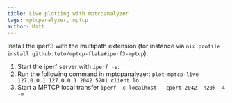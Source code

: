 ```yaml
---
title: Live plotting with mptcpanalyzer
tags: mptcpanalyzer, mptcp
author: Matt
---
```


Install the iperf3 with the multipath extension (for instance via
`nix profile install github:teto/mptcp-flake#iperf3-mptcp`).

1. Start the iperf server with `iperf -s`:
2. Run the following command in mptcpanalyzer: `plot-mptcp-live 127.0.0.1 127.0.0.1 2042 5201 client lo`
3. Start a MPTCP local transfer `iperf -c localhost --cport 2042 -n20k -4 -m`



[mptcpanalyzer]: https://github.com/ngi-mptcp/mptcpanalyzer/mptcpanalyzer

